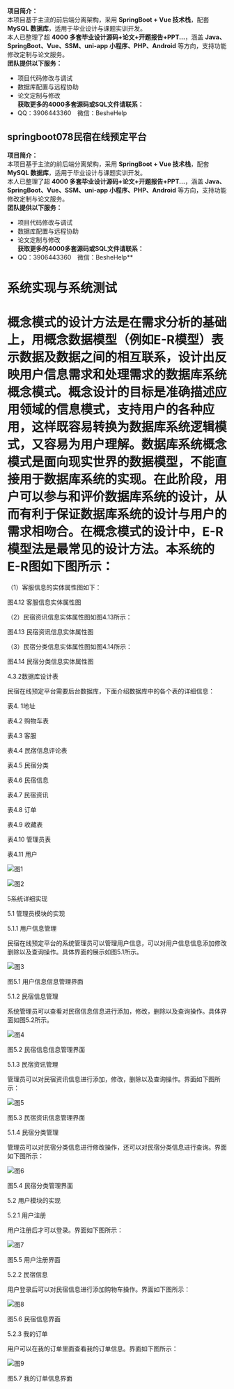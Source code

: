 **项目简介：**  
本项目基于主流的前后端分离架构，采用 **SpringBoot + Vue 技术栈**，配套 **MySQL 数据库**，适用于毕业设计与课题实训开发。  
本人已整理了超 **4000 多套毕业设计源码+论文+开题报告+PPT...**，涵盖 **Java、SpringBoot、Vue、SSM、uni-app 小程序、PHP、Android** 等方向，支持功能修改定制与论文服务。  
**团队提供以下服务：**  
- 项目代码修改与调试  
- 数据库配置与远程协助  
- 论文定制与修改  
**获取更多的4000多套源码或SQL文件请联系：**  
- QQ：3906443360 微信：BesheHelp


## springboot078民宿在线预定平台

**项目简介：**  
本项目基于主流的前后端分离架构，采用 **SpringBoot + Vue 技术栈**，配套 **MySQL 数据库**，适用于毕业设计与课题实训开发。  
本人已整理了超 **4000 多套毕业设计源码+论文+开题报告+PPT...**，涵盖 **Java、SpringBoot、Vue、SSM、uni-app 小程序、PHP、Android** 等方向，支持功能修改定制与论文服务。  
**团队提供以下服务：**  
- 项目代码修改与调试  
- 数据库配置与远程协助  
- 论文定制与修改  
**获取更多的4000多套源码或SQL文件请联系：**  
- QQ：3906443360 微信：BesheHelp**


# 系统实现与系统测试

# 概念模式的设计方法是在需求分析的基础上，用概念数据模型（例如E-R模型）表示数据及数据之间的相互联系，设计出反映用户信息需求和处理需求的数据库系统概念模式。概念设计的目标是准确描述应用领域的信息模式，支持用户的各种应用，这样既容易转换为数据库系统逻辑模式，又容易为用户理解。数据库系统概念模式是面向现实世界的数据模型，不能直接用于数据库系统的实现。在此阶段，用户可以参与和评价数据库系统的设计，从而有利于保证数据库系统的设计与用户的需求相吻合。在概念模式的设计中，E-R模型法是最常见的设计方法。本系统的E-R图如下图所示：

（1）客服信息的实体属性图如下：

图4.12  客服信息实体属性图

（2）民宿资讯信息实体属性图如图4.13所示：

图4.13  民宿资讯信息实体属性图

（3）民宿分类信息实体属性图如图4.14所示：

图4.14 民宿分类信息实体属性图

4.3.2数据库设计表

民宿在线预定平台需要后台数据库，下面介绍数据库中的各个表的详细信息：

表4. 1地址

表4.2 购物车表

表4.3 客服

表4.4 民宿信息评论表

表4.5 民宿分类

表4.6 民宿信息

表4.7 民宿资讯

表4.8 订单

表4.9 收藏表

表4.10 管理员表

表4.11 用户

![图1](images/image_0.gif)

![图2](images/image_1.gif)

5系统详细实现

5.1 管理员模块的实现

5.1.1 用户信息管理

民宿在线预定平台的系统管理员可以管理用户信息，可以对用户信息信息添加修改删除以及查询操作。具体界面的展示如图5.1所示。

![图3](images/image_2.png)

图5.1 用户信息信息管理界面

5.1.2 民宿信息管理

系统管理员可以查看对民宿信息信息进行添加，修改，删除以及查询操作。具体界面如图5.2所示。

![图4](images/image_3.png)

图5.2 民宿信息信息管理界面

5.1.3 民宿资讯管理

管理员可以对民宿资讯信息进行添加，修改，删除以及查询操作。界面如下图所示：

![图5](images/image_4.png)

图5.3 民宿资讯信息管理界面

5.1.4 民宿分类管理

管理员可以对民宿分类信息进行修改操作，还可以对民宿分类信息进行查询。界面如下图所示：

![图6](images/image_5.png)

图5.4 民宿分类管理界面

5.2 用户模块的实现

5.2.1 用户注册

用户注册后才可以登录。界面如下图所示：

![图7](images/image_6.png)

图5.5 用户注册界面

5.2.2 民宿信息

用户登录后可以对民宿信息进行添加购物车操作。界面如下图所示：

![图8](images/image_7.png)

图5.6 民宿信息界面

5.2.3 我的订单

用户可以在我的订单里面查看我的订单信息。界面如下图所示：

![图9](images/image_8.png)

图5.7 我的订单信息界面

